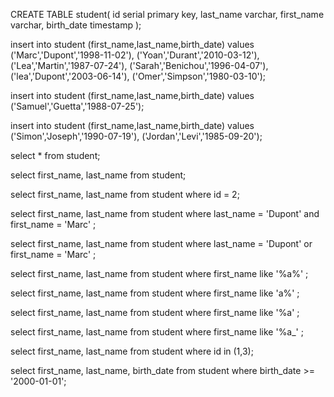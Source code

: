 <!-- INSERT -->
<!-- 
Create a database named bootcamp
Create a table student
Add the columns: id, last_name, first_name, birth_date. The id has to be auto_incremented -->

CREATE TABLE student(
	id serial primary key,
	last_name varchar,
	first_name varchar,
	birth_date timestamp
);

<!-- Insert these data (find a way to make it quick). You have to reproduce exactly this table (also with the errors you see)
 -->
insert into student (first_name,last_name,birth_date)
values 
	('Marc','Dupont','1998-11-02'),
	('Yoan','Durant','2010-03-12'),
	('Lea','Martin','1987-07-24'),
	('Sarah','Benichou','1996-04-07'),
	('lea','Dupont','2003-06-14'),
	('Omer','Simpson','1980-03-10');

<!-- Insert  in the table : your last_name, first_name and birth_date -->

insert into student (first_name,last_name,birth_date)
values 
	('Samuel','Guetta','1988-07-25');

<!-- Insert in the table, two more students. Be careful, you have to add them at the same time (with one request). -->

insert into student (first_name,last_name,birth_date)
values 
	('Simon','Joseph','1990-07-19'),
    ('Jordan','Levi','1985-09-20');

<!-- SELECT -->
<!-- Fetch all the data from the table -->
select * from student;
<!-- Fetch all the students first_name and last_name -->
select first_name, last_name from student;
<!-- Fetch only the student where the id is equal to 2 (show his first_name and last_name) -->
select first_name, last_name from student where id = 2;
<!-- Fetch only the student where the last_name is equal to Dupont AND the first_name is equal to Marc (show his first_name and last_name) -->
select first_name, last_name from student 
where last_name = 'Dupont' and first_name = 'Marc' ;
<!-- Fetch only the students where the last_name is equal to Dupont OR the first_name is equal to Marc. (show their first_name and last_name) -->
select first_name, last_name from student 
where last_name = 'Dupont' or first_name = 'Marc' ;
<!-- Fetch the students which first_name contains the letter a. (show their first_name and last_name) -->
select first_name, last_name from student 
where first_name like '%a%' ;
<!-- Fetch the students which first_name starts with the letter a. (show their first_name and last_name) -->
select first_name, last_name from student 
where first_name like 'a%' ;
<!-- Fetch the students which first_name ends with the letter a. (show their first_name and last_name) -->
select first_name, last_name from student 
where first_name like '%a' ;
<!-- Fetch the students where the second to last letter of the first name is a (Example: Leah). (show their first_name and last_name) -->
select first_name, last_name from student 
where first_name like '%a_' ;
<!-- Fetch the students which the id are 1 AND 3. (show their first_name and last_name) -->
select first_name, last_name from student 
where id in (1,3);
<!-- Fetch the students, which birth_date is equal or after the 1/01/2000. (show their first_name and last_name and birthdate) -->
select first_name, last_name, birth_date from student 
where birth_date >= '2000-01-01';

